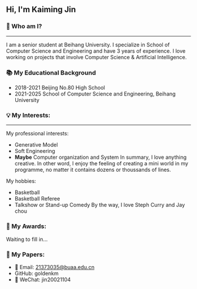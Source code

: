 ## Hi, I'm Kaiming Jin

<!--
**goldenkm/goldenkm** is a ✨ _special_ ✨ repository because its `README.md` (this file) appears on your GitHub profile.

Here are some ideas to get you started:

- 🔭 I’m currently working on ...
- 🌱 I’m currently learning ...
- 👯 I’m looking to collaborate on ...
- 🤔 I’m looking for help with ...
- 💬 Ask me about ...
- 📫 How to reach me: ...
- 😄 Pronouns: ...
- ⚡ Fun fact: ...
-->

### 🚀 Who am I?
---
I am a senior student at Beihang University. I specialize in School of Computer Science and Engineering and have 3 years of experience. I love working on projects that involve Computer Science & Artificial Intelligence.

### 📚 My Educational Background
- 2018-2021 Beijing No.80 High School
- 2021-2025 School of Computer Science and Engineering, Beihang University

### 💡 My Interests:
---
My professional interests:
- Generative Model
- Soft Engineering
- **Maybe** Computer organization and System
In summary, I love anything creative. In other word, I enjoy the feeling of creating a mini world in my programme, no matter it contains dozens or thoussands of lines.

My hobbies:
- Basketball
- Basketball Referee
- Talkshow or Stand-up Comedy
By the way, I love Steph Curry and Jay chou

### 🥇 My Awards:
Waiting to fill in...

### 📃 My Papers:
- 📩 Email: 21373035@buaa.edu.cn
- GitHub: goldenkm
- 💬 WeChat: jin20021104
